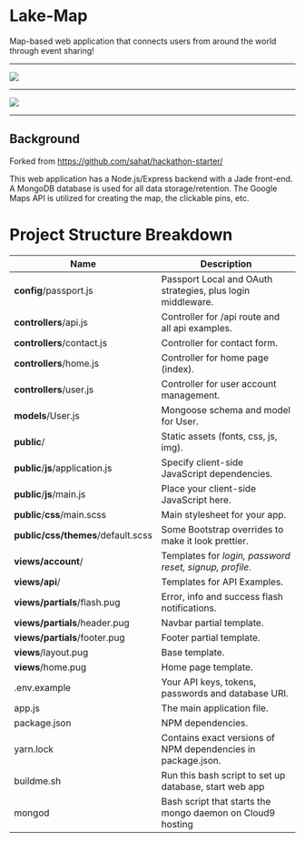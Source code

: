 # Lake-Map
Map-based web application that connects users from around the world through event sharing!

-----

![](http://i983.photobucket.com/albums/ae313/DavidJosephVitale/LakeMapView_zpshmyiqycg.gif)

-----

![](http://i983.photobucket.com/albums/ae313/DavidJosephVitale/LakeMapPost_zpszzxbxs6a.gif)

-----

## Background
Forked from https://github.com/sahat/hackathon-starter/

This web application has a Node.js/Express backend with a Jade front-end. A MongoDB database is used for all data storage/retention. The Google Maps API is utilized for creating the map, the clickable pins, etc.

# Project Structure Breakdown
| Name                               | Description                                                  |
| ---------------------------------- | ------------------------------------------------------------ |
| **config**/passport.js             | Passport Local and OAuth strategies, plus login middleware.  |
| **controllers**/api.js             | Controller for /api route and all api examples.              |
| **controllers**/contact.js         | Controller for contact form.                                 |
| **controllers**/home.js            | Controller for home page (index).                            |
| **controllers**/user.js            | Controller for user account management.                      |
| **models**/User.js                 | Mongoose schema and model for User.                          |
| **public**/                        | Static assets (fonts, css, js, img).                         |
| **public**/**js**/application.js   | Specify client-side JavaScript dependencies.                 |
| **public**/**js**/main.js          | Place your client-side JavaScript here.                      |
| **public**/**css**/main.scss       | Main stylesheet for your app.                                |
| **public/css/themes**/default.scss | Some Bootstrap overrides to make it look prettier.           |
| **views/account**/                 | Templates for *login, password reset, signup, profile*.      |
| **views/api**/                     | Templates for API Examples.                                  |
| **views/partials**/flash.pug       | Error, info and success flash notifications.                 |
| **views/partials**/header.pug      | Navbar partial template.                                     |
| **views/partials**/footer.pug      | Footer partial template.                                     |
| **views**/layout.pug               | Base template.                                               |
| **views**/home.pug                 | Home page template.                                          |
| .env.example                       | Your API keys, tokens, passwords and database URI.           |
| app.js                             | The main application file.                                   |
| package.json                       | NPM dependencies.                                            |
| yarn.lock                          | Contains exact versions of NPM dependencies in package.json. |
| buildme.sh                         | Run this bash script to set up database, start web app       |
| mongod                             | Bash script that starts the mongo daemon on Cloud9 hosting   |
